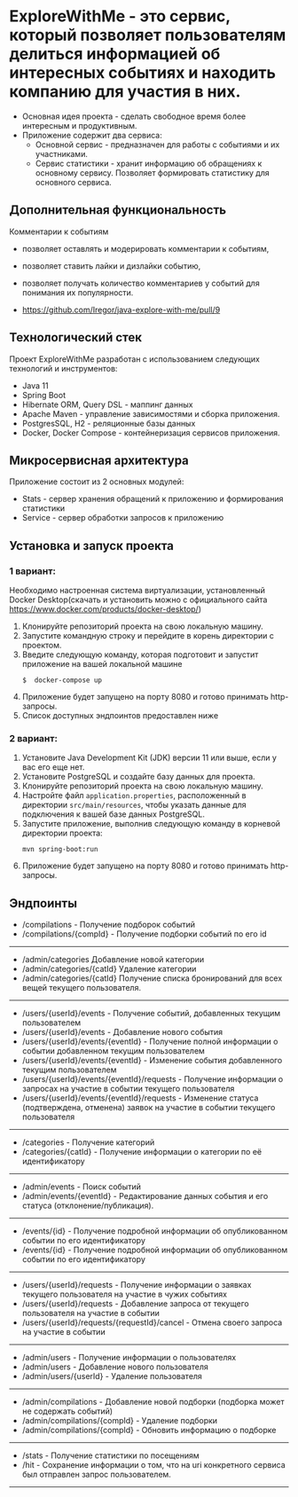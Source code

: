 # ExploreWithMe - это сервис, который позволяет пользователям делиться информацией об интересных событиях и находить компанию для участия в них.

- Основная идея проекта - сделать свободное время более интересным и продуктивным. 
- Приложение содержит два сервиса:
  * Основной сервис - предназначен для работы с событиями и их участниками. 
  * Сервис статистики - хранит информацию об обращениях к основному сервису. Позволяет формировать статистику для основного сервиса. 

## Дополнительная функциональность

Комментарии к событиям
- позволяет оставлять и модерировать комментарии к событиям,
- позволяет ставить лайки и дизлайки событию,
- позволяет получать количество комментариев у событий для понимания их популярности.
  
- https://github.com/Iregor/java-explore-with-me/pull/9

## Технологический стек

Проект ExploreWithMe разработан с использованием следующих технологий и инструментов:

- Java 11
- Spring Boot
- Hibernate ORM, Query DSL - маппинг данных
- Apache Maven - управление зависимостями и сборка приложения. 
- PostgresSQL, H2 - реляционные базы данных
- Docker, Docker Compose - контейнеризация сервисов приложения.

## Микросервисная архитектура

Приложение состоит из 2 основных модулей:
- Stats - сервер хранения обращений к приложению и формирования статистики
- Service - сервер обработки запросов к приложению

## Установка и запуск проекта

### 1 вариант:
Необходимо настроенная система виртуализации, установленный Docker Desktop(скачать и установить можно с официального сайта https://www.docker.com/products/docker-desktop/)

1. Клонируйте репозиторий проекта на свою локальную машину.
2. Запустите командную строку и перейдите в корень директории с проектом.
3. Введите следующую команду, которая подготовит и запустит приложение на вашей локальной машине
   ```
   $  docker-compose up
   ```
4. Приложение будет запущено на порту 8080 и готово принимать http-запросы. 
5. Список доступных эндпоинтов предоставлен ниже


### 2 вариант:

1. Установите Java Development Kit (JDK) версии 11 или выше, если у вас его еще нет.
2. Установите PostgreSQL и создайте базу данных для проекта.
3. Клонируйте репозиторий проекта на свою локальную машину.
4. Настройте файл `application.properties`, расположенный в директории `src/main/resources`, чтобы указать данные для подключения к вашей базе данных PostgreSQL.
5. Запустите приложение, выполнив следующую команду в корневой директории проекта:
   ```
   mvn spring-boot:run
   ```
6. Приложение будет запущено на порту 8080 и готово принимать http-запросы. 

Эндпоинты
---
- /compilations - Получение подборок событий
- /compilations/{compId} - Получение подборки событий по его id
---
- /admin/categories Добавление новой категории
- /admin/categories/{catId} Удаление категории
- /admin/categories/{catId} Получение списка бронирований для всех вещей текущего пользователя.
---
- /users/{userId}/events - Получение событий, добавленных текущим пользователем
- /users/{userId}/events - Добавление нового события
- /users/{userId}/events/{eventId} - Получение полной информации о событии добавленном текущим пользователем
- /users/{userId}/events/{eventId} - Изменение события добавленного текущим пользователем
- /users/{userId}/events/{eventId}/requests - Получение информации о запросах на участие в событии текущего пользователя
- /users/{userId}/events/{eventId}/requests - Изменение статуса (подтверждена, отменена) заявок на участие в событии текущего пользователя
---
- /categories - Получение категорий
- /categories/{catId} - Получение информации о категории по её идентификатору
---
- /admin/events - Поиск событий
- /admin/events/{eventId} - Редактирование данных события и его статуса (отклонение/публикация).
--- 
- /events/{id} - Получение подробной информации об опубликованном событии по его идентификатору
- /events/{id} - Получение подробной информации об опубликованном событии по его идентификатору
---
- /users/{userId}/requests - Получение информации о заявках текущего пользователя на участие в чужих событиях
- /users/{userId}/requests - Добавление запроса от текущего пользователя на участие в событии
- /users/{userId}/requests/{requestId}/cancel - Отмена своего запроса на участие в событии
---
- /admin/users - Получение информации о пользователях
- /admin/users - Добавление нового пользователя
- /admin/users/{userId} - Удаление пользователя
---
- /admin/compilations - Добавление новой подборки (подборка может не содержать событий)
- /admin/compilations/{compId} - Удаление подборки
- /admin/compilations/{compId} - Обновить информацию о подборке
---
- /stats - Получение статистики по посещениям
- /hit - Сохранение информации о том, что на uri конкретного сервиса был отправлен запрос пользователем.
---
